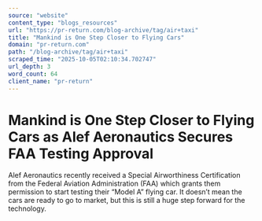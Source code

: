 ```yaml
---
source: "website"
content_type: "blogs_resources"
url: "https://pr-return.com/blog-archive/tag/air+taxi"
title: "Mankind is One Step Closer to Flying Cars"
domain: "pr-return.com"
path: "/blog-archive/tag/air+taxi"
scraped_time: "2025-10-05T02:10:34.702747"
url_depth: 3
word_count: 64
client_name: "pr-return"
---
```


# Mankind is One Step Closer to Flying Cars as Alef Aeronautics Secures FAA Testing Approval

Alef Aeronautics recently received a Special Airworthiness Certification from the Federal Aviation Administration (FAA) which grants them permission to start testing their “Model A” flying car. It doesn’t mean the cars are ready to go to market, but this is still a huge step forward for the technology.